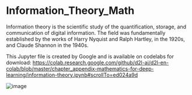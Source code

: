 # Information_Theory_Math
Information theory is the scientific study of the quantification, storage, and communication of digital information. The field was fundamentally established by the works of Harry Nyquist and Ralph Hartley, in the 1920s, and Claude Shannon in the 1940s.

This Jupyter file is created by Google and is available on codelabs for download: https://colab.research.google.com/github/d2l-ai/d2l-en-colab/blob/master/chapter_appendix-mathematics-for-deep-learning/information-theory.ipynb#scrollTo=ed024a9d

![image](https://user-images.githubusercontent.com/95084188/178981826-d069b1ec-de85-48eb-b8e9-4351330bd885.png)
